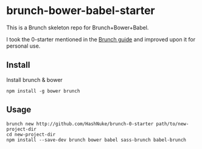 # brunch-bower-babel-starter

This is a Brunch skeleton repo for Brunch+Bower+Babel.

I took the 0-starter mentioned in the [Brunch guide](https://github.com/brunch/brunch-guide/blob/master/content/en/chapter04-starting-from-scratch.md) and improved upon it for personal use.

## Install

Install brunch & bower

```
npm install -g bower brunch
```

## Usage

```
brunch new http://github.com/HashNuke/brunch-0-starter path/to/new-project-dir
cd new-project-dir
npm install --save-dev brunch bower babel sass-brunch babel-brunch
```
